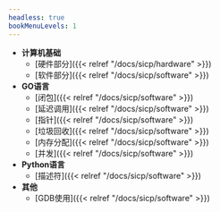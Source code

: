 ```yaml
---
headless: true
bookMenuLevels: 1
---
```


- **计算机基础**
  - [硬件部分]({{< relref "/docs/sicp/hardware" >}})
  - [软件部分]({{< relref "/docs/sicp/software" >}})
- **GO语言**
  - [闭包]({{< relref "/docs/sicp/software" >}})
  - [延迟调用]({{< relref "/docs/sicp/software" >}})
  - [指针]({{< relref "/docs/sicp/software" >}})
  - [垃圾回收]({{< relref "/docs/sicp/software" >}})
  - [内存分配]({{< relref "/docs/sicp/software" >}})
  - [并发]({{< relref "/docs/sicp/software" >}})
- **Python语言**
  - [描述符]({{< relref "/docs/sicp/software" >}})
- **其他**
  - [GDB使用]({{< relref "/docs/sicp/software" >}})
